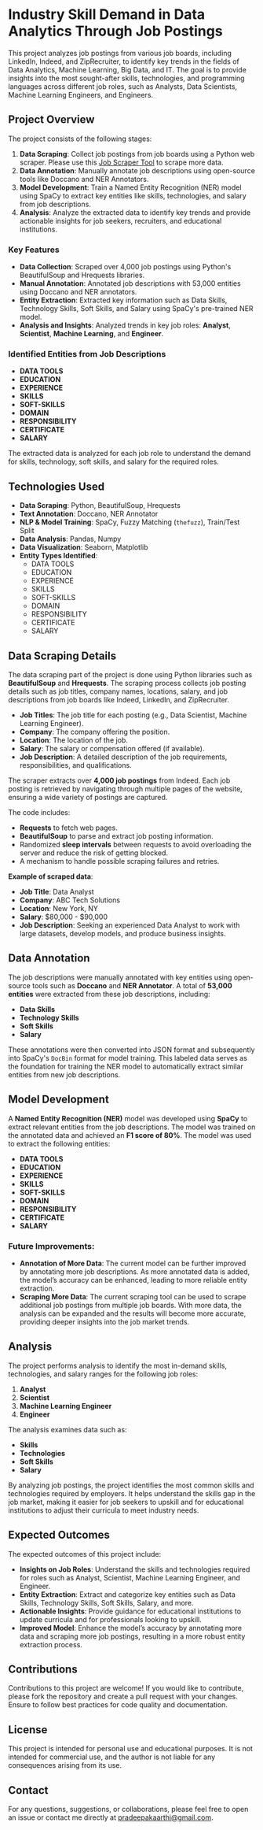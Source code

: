 # Industry Skill Demand in Data Analytics Through Job Postings

This project analyzes job postings from various job boards, including LinkedIn, Indeed, and ZipRecruiter, to identify key trends in the fields of Data Analytics, Machine Learning, Big Data, and IT. The goal is to provide insights into the most sought-after skills, technologies, and programming languages across different job roles, such as Analysts, Data Scientists, Machine Learning Engineers, and Engineers. 

## Project Overview

The project consists of the following stages:
1. **Data Scraping**: Collect job postings from job boards using a Python web scraper. Please use this [Job Scraper Tool](https://github.com/kaarthi1988/Job_Scrapper_Python_Package) to scrape more data.
2. **Data Annotation**: Manually annotate job descriptions using open-source tools like Doccano and NER Annotators.
3. **Model Development**: Train a Named Entity Recognition (NER) model using SpaCy to extract key entities like skills, technologies, and salary from job descriptions.
4. **Analysis**: Analyze the extracted data to identify key trends and provide actionable insights for job seekers, recruiters, and educational institutions.

### Key Features
- **Data Collection**: Scraped over 4,000 job postings using Python's BeautifulSoup and Hrequests libraries.
- **Manual Annotation**: Annotated job descriptions with 53,000 entities using Doccano and NER annotators.
- **Entity Extraction**: Extracted key information such as Data Skills, Technology Skills, Soft Skills, and Salary using SpaCy's pre-trained NER model.
- **Analysis and Insights**: Analyzed trends in key job roles: **Analyst**, **Scientist**, **Machine Learning**, and **Engineer**.

### Identified Entities from Job Descriptions
- **DATA TOOLS**
- **EDUCATION**
- **EXPERIENCE**
- **SKILLS**
- **SOFT-SKILLS**
- **DOMAIN**
- **RESPONSIBILITY**
- **CERTIFICATE**
- **SALARY**

The extracted data is analyzed for each job role to understand the demand for skills, technology, soft skills, and salary for the required roles.

## Technologies Used

- **Data Scraping**: Python, BeautifulSoup, Hrequests
- **Text Annotation**: Doccano, NER Annotator
- **NLP & Model Training**: SpaCy, Fuzzy Matching (`thefuzz`), Train/Test Split
- **Data Analysis**: Pandas, Numpy
- **Data Visualization**: Seaborn, Matplotlib
- **Entity Types Identified**: 
  - DATA TOOLS
  - EDUCATION
  - EXPERIENCE
  - SKILLS
  - SOFT-SKILLS
  - DOMAIN
  - RESPONSIBILITY
  - CERTIFICATE
  - SALARY

## Data Scraping Details

The data scraping part of the project is done using Python libraries such as **BeautifulSoup** and **Hrequests**. The scraping process collects job posting details such as job titles, company names, locations, salary, and job descriptions from job boards like Indeed, LinkedIn, and ZipRecruiter.

- **Job Titles**: The job title for each posting (e.g., Data Scientist, Machine Learning Engineer).
- **Company**: The company offering the position.
- **Location**: The location of the job.
- **Salary**: The salary or compensation offered (if available).
- **Job Description**: A detailed description of the job requirements, responsibilities, and qualifications.

The scraper extracts over **4,000 job postings** from Indeed. Each job posting is retrieved by navigating through multiple pages of the website, ensuring a wide variety of postings are captured.

The code includes:
- **Requests** to fetch web pages.
- **BeautifulSoup** to parse and extract job posting information.
- Randomized **sleep intervals** between requests to avoid overloading the server and reduce the risk of getting blocked.
- A mechanism to handle possible scraping failures and retries.

**Example of scraped data**:
- **Job Title**: Data Analyst
- **Company**: ABC Tech Solutions
- **Location**: New York, NY
- **Salary**: $80,000 - $90,000
- **Job Description**: Seeking an experienced Data Analyst to work with large datasets, develop models, and produce business insights.

## Data Annotation

The job descriptions were manually annotated with key entities using open-source tools such as **Doccano** and **NER Annotator**. A total of **53,000 entities** were extracted from these job descriptions, including:
- **Data Skills**
- **Technology Skills**
- **Soft Skills**
- **Salary**

These annotations were then converted into JSON format and subsequently into SpaCy's `DocBin` format for model training. This labeled data serves as the foundation for training the NER model to automatically extract similar entities from new job descriptions.

## Model Development

A **Named Entity Recognition (NER)** model was developed using **SpaCy** to extract relevant entities from the job descriptions. The model was trained on the annotated data and achieved an **F1 score of 80%**. The model was used to extract the following entities:
- **DATA TOOLS**
- **EDUCATION**
- **EXPERIENCE**
- **SKILLS**
- **SOFT-SKILLS**
- **DOMAIN**
- **RESPONSIBILITY**
- **CERTIFICATE**
- **SALARY**

### Future Improvements:
- **Annotation of More Data**: The current model can be further improved by annotating more job descriptions. As more annotated data is added, the model’s accuracy can be enhanced, leading to more reliable entity extraction.
- **Scraping More Data**: The current scraping tool can be used to scrape additional job postings from multiple job boards. With more data, the analysis can be expanded and the results will become more accurate, providing deeper insights into the job market trends.

## Analysis

The project performs analysis to identify the most in-demand skills, technologies, and salary ranges for the following job roles:
1. **Analyst**
2. **Scientist**
3. **Machine Learning Engineer**
4. **Engineer**

The analysis examines data such as:
- **Skills**
- **Technologies**
- **Soft Skills**
- **Salary**

By analyzing job postings, the project identifies the most common skills and technologies required by employers. It helps understand the skills gap in the job market, making it easier for job seekers to upskill and for educational institutions to adjust their curricula to meet industry needs.

## Expected Outcomes

The expected outcomes of this project include:
- **Insights on Job Roles**: Understand the skills and technologies required for roles such as Analyst, Scientist, Machine Learning Engineer, and Engineer.
- **Entity Extraction**: Extract and categorize key entities such as Data Skills, Technology Skills, Soft Skills, Salary, and more.
- **Actionable Insights**: Provide guidance for educational institutions to update curricula and for professionals looking to upskill.
- **Improved Model**: Enhance the model’s accuracy by annotating more data and scraping more job postings, resulting in a more robust entity extraction process.

## Contributions

Contributions to this project are welcome! If you would like to contribute, please fork the repository and create a pull request with your changes. Ensure to follow best practices for code quality and documentation.

## License

This project is intended for personal use and educational purposes. It is not intended for commercial use, and the author is not liable for any consequences arising from its use.

## Contact

For any questions, suggestions, or collaborations, please feel free to open an issue or contact me directly at pradeepakaarthi@gmail.com.
